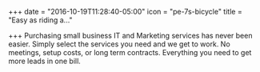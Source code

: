 +++
date = "2016-10-19T11:28:40-05:00"
icon = "pe-7s-bicycle"
title = "Easy as riding a..."

+++
Purchasing small business IT and Marketing services has never been easier. Simply select the services you need and we get to work. No meetings, setup costs, or long term contracts. Everything you need to get more leads in one bill. 
<!--more-->
